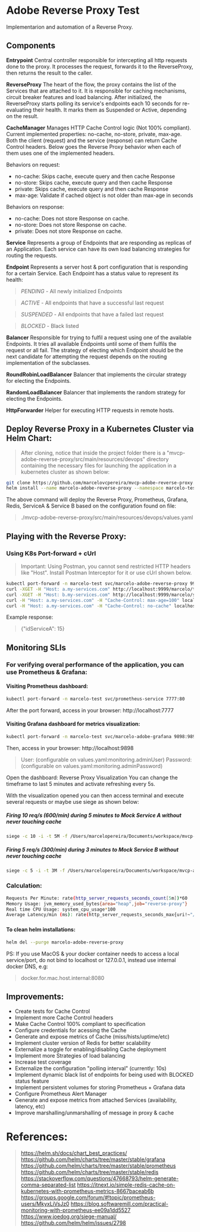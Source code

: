 # Adobe Reverse Proxy Test

Implementarion and automation of a Reverse Proxy.

## Components
**Entrypoint**
Central controller responsible for intercepting all http requests done to the proxy.
It processes the request, forwards it to the ReverseProxy, then returns the result to the caller. 

**ReverseProxy**
The heart of the flow, the proxy contains the list of the Services that are attached to it. It is responsible for caching 
mechanisms, circuit breaker features and load balancing.
After initialized, the ReverseProxy starts polling its service's endpoints each 10 seconds for re-evaluating their health. 
It marks them as Suspended or Active, depending on the result.

**CacheManager**
Manages HTTP Cache Control logic (Not 100% compliant).
Current implemented properties: no-cache, no-store, private, max-age.
Both the client (request) and the service (response) can return Cache Control headers.
Below goes the Reverse Proxy behavior when each of them uses one of the implemented headers.
  
Behaviors on request:
 * no-cache: Skips cache, execute query and then cache Response
 * no-store: Skips cache, execute query and then cache Response
 * private: Skips cache, execute query and then cache Response
 * max-age: Validate if cached object is not older than max-age in seconds
 
Behaviors on response:
 * no-cache: Does not store Response on cache.
 * no-store: Does not store Response on cache.
 * private: Does not store Response on cache.
 
**Service**
Represents a group of Endpoints that are responding as replicas of an Application.
Each service can have its own load balancing strategies for routing the requests. 

**Endpoint**
Represents a server host & port configuration that is responding for a certain Service.
Each Endpoint has a status value to represent its health:
>*PENDING* - All newly initialized Endpoints

>*ACTIVE* - All endpoints that have a successful last request

>*SUSPENDED* - All endpoints that have a failed last request

>*BLOCKED* - Black listed 

**Balancer**
Responsible for trying to fulfil a request using one of the available Endpoints. It tries all available Endpoints until
some of them fulfils the request or all fail. The strategy of electing which Endpoint should be the next candidate for
attempting the request depends on the routing implementation of the subclasses.

**RoundRobinLoadBalancer**
Balancer that implements the circular strategy for electing the Endpoints.

**RandomLoadBalancer**
Balancer that implements the random strategy for electing the Endpoints.

**HttpForwarder**
Helper for executing HTTP requests in remote hosts.


## Deploy Reverse Proxy in a Kubernetes Cluster via Helm Chart:
>After cloning, notice that inside the project folder there is a "mvcp-adobe-reverse-proxy/src/main/resources/devops" directory containing the necessary files for launching the application in a kubernetes cluster as shown below:
```bash
git clone https://github.com/marcelovcpereira/mvcp-adobe-reverse-proxy.git
helm install --name marcelo-adobe-reverse-proxy --namespace marcelo-test -f ./mvcp-adobe-reverse-proxy/src/main/resources/devops/values.yaml ./mvcp-adobe-reverse-proxy/src/main/resources/devops
```
The above command will deploy the Reverse Proxy, Prometheus, Grafana, Redis, ServiceA & Service B based on the configuration found on file:
>./mvcp-adobe-reverse-proxy/src/main/resources/devops/values.yaml


## Playing with the Reverse Proxy:

### Using K8s Port-forward + cUrl
>Important: Using Postman, you cannot send restricted HTTP headers like "Host". Install Postman Interceptor for it or use cUrl shown below.
```bash
kubectl port-forward -n marcelo-test svc/marcelo-adobe-reverse-proxy 9999:9999
curl -XGET -H "Host: a.my-services.com" http://localhost:9999/marcelo/test/15
curl -XGET -H "Host: b.my-services.com" http://localhost:9999/marcelo/serviceb/15
curl -H "Host: a.my-services.com" -H "Cache-Control: max-age=100" localhost:9999/marcelo/test/12345
curl -H "Host: a.my-services.com" -H "Cache-Control: no-cache" localhost:9999/marcelo/test/12345
```

Example response:
>{"idServiceA": 15}


## Monitoring SLIs

### For verifying overal performance of the application, you can use Prometheus & Grafana:

#### Visiting Prometheus dashboard:
```bash
kubectl port-forward -n marcelo-test svc/prometheus-service 7777:80
```
After the port forward, access in your browser: http://localhost:7777


#### Visiting Grafana dashboard for metrics visualization:
```bash
kubectl port-forward -n marcelo-test svc/marcelo-adobe-grafana 9898:9898
```
Then, access in your browser: http://localhost:9898
>User: (configurable on values.yaml:monitoring.adminUser)
>Password: (configurable on values.yaml:monitoring.adminPassword)

Open the dashboard: Reverse Proxy Visualization
You can change the timeframe to last 5 minutes and activate refreshing every 5s.

With the visualization opened you can then access terminal and execute several requests or maybe use siege as shown below:

##### Firing 10 req/s (600/min) during 5 minutes to Mock Service A without never touching cache
```bash
siege -c 10 -i -t 5M -f /Users/marcelopereira/Documents/workspace/mvcp-adobe-reverse-proxy/siege_urls_a.txt -H "Host: a.my-services.com" -H "Cache-Control: no-cache"
```


##### Firing 5 req/s (300/min) during 3 minutes to Mock Service B without never touching cache
```bash
siege -c 5 -i -t 3M -f /Users/marcelopereira/Documents/workspace/mvcp-adobe-reverse-proxy/siege_urls_b.txt -H "Host: b.my-services.com" -H "Cache-Control: no-cache"
```

### Calculation:
```bash
Requests Per Minute: rate(http_server_requests_seconds_count[5m])*60
Memory Usage: jvm_memory_used_bytes{area="heap",job="reverse-proxy"}
Real time CPU Usage: system_cpu_usage*100
Average Latency/min (ms): rate(http_server_requests_seconds_max{uri!~"/actuator/.*"}[5m])*1000*60
```
###

#### To clean helm installations:
```bash
helm del --purge marcelo-adobe-reverse-proxy
```

PS: If you use MacOS & your docker container needs to access a local service/port, do not bind to localhost or 127.0.0.1, instead use internal docker DNS, e.g:
>docker.for.mac.host.internal:8080


## Improvements:
- Create tests for Cache Control 
- Implement more Cache Control headers
- Make Cache Control 100% compliant to specification
- Configure credentials for acessing the Cache
- Generate and expose metrics of Cache (miss/hists/uptime/etc)
- Implement cluster version of Redis for better scalability
- Externalize a toggle for enabling/disabling Cache deployment
- Implement more Strategies of load balancing
- Increase test coverage
- Externalize the configuration "polling interval" (currently: 10s)
- Implement dynamic black list of endpoints for being used with BLOCKED status feature
- Implement persistent volumes for storing Prometheus + Grafana data
- Configure Prometheus Alert Manager
- Generate and expose metrics from attached Services (availability, latency, etc)
- Improve marshalling/unmarshalling of message in proxy & cache


# References:
>https://helm.sh/docs/chart_best_practices/
>https://github.com/helm/charts/tree/master/stable/grafana
>https://github.com/helm/charts/tree/master/stable/prometheus
>https://github.com/helm/charts/tree/master/stable/redis
>https://stackoverflow.com/questions/47668793/helm-generate-comma-separated-list
>https://itnext.io/simple-redis-cache-on-kubernetes-with-prometheus-metrics-8667baceab6b
>https://groups.google.com/forum/#!topic/prometheus-users/MkyxLiVsJz0
>https://blog.softwaremill.com/practical-monitoring-with-prometheus-ee09a1dd5527
>https://www.joedog.org/siege-manual/
>https://github.com/helm/helm/issues/2798